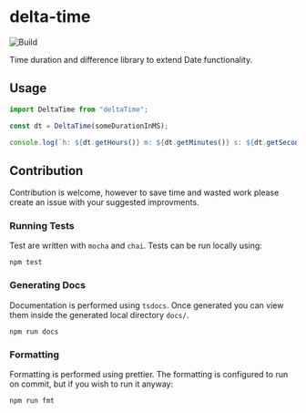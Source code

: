 # delta-time

![Build](https://github.com/Liamdoult/delta-time/workflows/Build/badge.svg)

Time duration and difference library to extend Date functionality.

## Usage

```javascript
import DeltaTime from "deltaTime";

const dt = DeltaTime(someDurationInMS);

console.log(`h: ${dt.getHours()} m: ${dt.getMinutes()} s: ${dt.getSeconds()}`);
```

## Contribution

Contribution is welcome, however to save time and wasted work please create an issue with your suggested improvments.

### Running Tests

Test are written with `mocha` and `chai`. Tests can be run locally using:

    npm test

### Generating Docs

Documentation is performed using `tsdocs`. Once generated you can view them inside the generated local directory `docs/`.

    npm run docs

### Formatting

Formatting is performed using prettier. The formatting is configured to run on commit, but if you wish to run it anyway:

    npm run fmt
